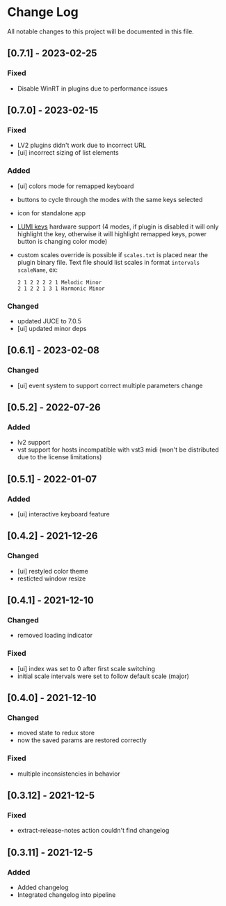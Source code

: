 # Change Log
All notable changes to this project will be documented in this file.

## [0.7.1] - 2023-02-25

### Fixed

* Disable WinRT in plugins due to performance issues

## [0.7.0] - 2023-02-15

### Fixed

* LV2 plugins didn't work due to incorrect URL
* [ui] incorrect sizing of list elements

### Added

* [ui] colors mode for remapped keyboard
* buttons to cycle through the modes with the same keys selected
* icon for standalone app
* [LUMI keys](https://roli.com/products/blocks/lumi-keys-studio-edition) hardware support (4 modes, if plugin is disabled it will only highlight the key, otherwise it will highlight remapped keys, power button is changing color mode)
* custom scales override is possible if `scales.txt` is placed near the plugin binary file. Text file should list scales in format `intervals scaleName`, ex:
    
    ```
    2 1 2 2 2 2 1 Melodic Minor 
    2 1 2 2 1 3 1 Harmonic Minor
    ```

### Changed

* updated JUCE to 7.0.5
* [ui] updated minor deps

## [0.6.1] - 2023-02-08

### Changed

* [ui] event system to support correct multiple parameters change

## [0.5.2] - 2022-07-26

### Added

* lv2 support
* vst support for hosts incompatible with vst3 midi (won't be distributed due to the license limitations)

## [0.5.1] - 2022-01-07

### Added

* [ui] interactive keyboard feature

## [0.4.2] - 2021-12-26

### Changed

* [ui] restyled color theme
* resticted window resize

## [0.4.1] - 2021-12-10

### Changed

* removed loading indicator

### Fixed

* [ui] index was set to 0 after first scale switching
* initial scale intervals were set to follow default scale (major)

## [0.4.0] - 2021-12-10

### Changed

* moved state to redux store
* now the saved params are restored correctly

### Fixed

* multiple inconsistencies in behavior

## [0.3.12] - 2021-12-5

### Fixed

* extract-release-notes action couldn't find changelog

## [0.3.11] - 2021-12-5

### Added

* Added changelog
* Integrated changelog into pipeline